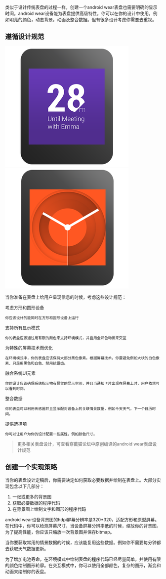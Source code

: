类似于设计传统表盘的过程一样，创建一个android wear表盘也需要明确的显示时间。android wear设备能为表盘提供高级特性，你可以在你的设计中使用，例如明亮的颜色，动态背景，动画及整合数据。但有很多设计考虑你需要去重视。

## 遵循设计规范 ##

![](Render_Next.png)
![](Render_Interactive.png)

当你准备在表盘上给用户呈现信息的时候，考虑这些设计规范：

考虑方形和圆形设备

	你应该设计的能同时在方形和圆形设备上运行

支持所有显示模式

	你的表盘应该通过用有限的颜色来支持环境模式，并且用全彩色动画来交互

为特殊的屏幕技术而优化

	在环境模式中，你的表盘应该保持大部分黑色像素。根据屏幕技术，你要避免例如大块的白色像素、只是用黑色和白色、禁用抗锯齿。

融合系统UI元素

	你的设计应该确保系统指示物有预留的显示空间，并且当通知卡片出现在屏幕上时，用户依然可以看到时间。

整合数据

	你的表盘可以利用传感器并且显示配对设备上的关联情景数据，例如今天天气，下一个日历时间。

提供选择项

	你可以让用户为你的设计配置一些属性，例如颜色尺寸。

> 更多相关表盘设计，可查看穿戴猫论坛中原创编译的android wear表盘设计规范


## 创建一个实现策略 ##

当你的表盘设计定稿后，你需要决定如何获取必要数据并绘制在表盘上。大部分实现包含以下几部分：

1. 一张或更多的背景图
2. 获取必要数据的程序代码
3. 在背景图上绘制文字和图形的程序代码

android wear设备背景图的hdpi屏幕分辨率是320*320，适配方形和原型屏幕。在代码中，你可以检测屏幕尺寸，当设备屏幕分辨率低的时候，缩放你的背景图。为了提高性能，你应该只缩放一次背景图并保存bitmap。

当你要获取常用的情景数据的时候，应该能复用这些数据。例如你不需要每分钟都去获取天气数据更新。

为了增加电池寿命，在环境模式中绘制表盘的程序代码已经尽量简单，并使用有限的颜色绘制图形轮廓。在交互模式中，你可以使用全部颜色，复杂的图形，渐变和动画来绘制你的表盘。